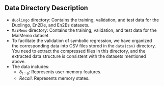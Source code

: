 ## Data Directory Description

- `duolingo` directory: Contains the training, validation, and test data for the Duolingo, En2De, and En2Es datasets.
- `MaiMemo` directory: Contains the training, validation, and test data for the MaiMemo dataset.
- To facilitate the validation of symbolic regression, we have organized the corresponding data into CSV files stored in the `data(csv)` directory. You need to extract the compressed files in this directory, and the extracted data structure is consistent with the datasets mentioned above.
- The data includes:
  - $\delta_{1:6}$: Represents user memory features.
  - $Recall$: Represents memory states.
